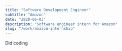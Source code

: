 ```yaml
---
title: "Software Development Engineer"
subtitle: "Amazon"
date: "2020-06-03"
description: "Software engineer intern for Amazon"
slug: "/work/amazon-internship"
---
```


Did coding
